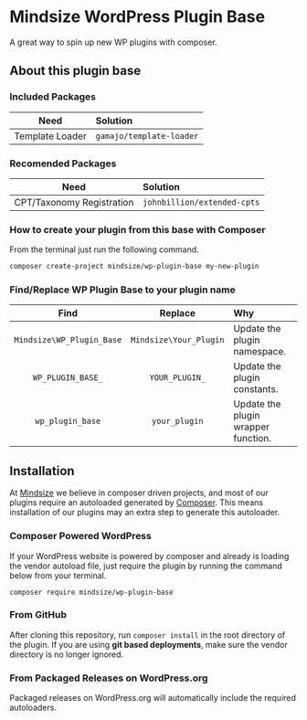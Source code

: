 # Mindsize WordPress Plugin Base

A great way to spin up new WP plugins with composer.

## About this plugin base

### Included Packages

| Need | Solution |
| :---: | :--- |
| Template Loader | `gamajo/template-loader` |

### Recomended Packages

| Need | Solution |
| :---: | :--- |
| CPT/Taxonomy Registration | `johnbillion/extended-cpts`|

### How to create your plugin from this base with Composer

From the terminal just run the following command.

```bash
composer create-project mindsize/wp-plugin-base my-new-plugin
```

### Find/Replace WP Plugin Base to your plugin name

| Find | Replace | Why |
| :---: | :---: | :--- |
| `Mindsize\WP_Plugin_Base` | `Mindsize\Your_Plugin` | Update the plugin namespace. |
| `WP_PLUGIN_BASE_` | `YOUR_PLUGIN_` | Update the plugin constants. |
| `wp_plugin_base` | `your_plugin` | Update the plugin wrapper function. |

## Installation

At [Mindsize](https://mindsize.me) we believe in composer driven projects, and most of our plugins require an autoloaded generated by [Composer](https://getcomposer.org/). This means installation of our plugins may an extra step to generate this autoloader.

### Composer Powered WordPress

If your WordPress website is powered by composer and already is loading the vendor autoload file, just require the plugin by running the command below from your terminal.

`composer require mindsize/wp-plugin-base`

### From GitHub

After cloning this repository, run `composer install` in the root directory of the plugin. If you are using **git based deployments**, make sure the vendor directory is no longer ignored.

### From Packaged Releases on WordPress.org

Packaged releases on WordPress.org will automatically include the required autoloaders.
